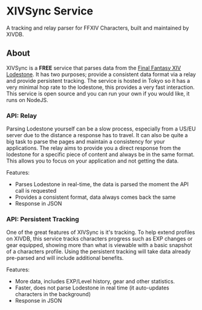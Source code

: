 # XIVSync Service

A tracking and relay parser for FFXIV Characters, built and maintained by XIVDB.

## About

XIVSync is a **FREE** service that parses data from the [Final Fantasy XIV Lodestone](http://na.finalfantasyxiv.com/lodestone/). It has two purposes; provide a consistent data format via a relay and provide persistent tracking. The service is hosted in Tokyo so it has a very minimal hop rate to the lodestone, this provides a very fast interaction. This service is open source and you can run your own if you would like, it runs on NodeJS.

### API: Relay

Parsing Lodestone yourself can be a slow process, especially from a US/EU server due to the distance a response has to travel. It can also be quite a big task to parse the pages and maintain a consistency for your applications. The relay aims to provide you a direct response from the lodestone for a specific piece of content and always be in the same format. This allows you to focus on your application and not getting the data.

Features:
- Parses Lodestone in real-time, the data is parsed the moment the API call is requested
- Provides a consistent format, data always comes back the same
- Response in JSON


### API: Persistent Tracking

One of the great features of XIVSync is it's tracking. To help extend profiles on XIVDB, this service tracks characters progress such as EXP changes or gear equipped, showing more than what is viewable with a basic snapshot of a characters profile. Using the persistent tracking will take data already pre-parsed and will include additional benefits.

Features:
- More data, includes EXP/Level history, gear and other statistics.
- Faster, does not parse Lodestone in real time (it auto-updates characters in the background)
- Response in JSON
